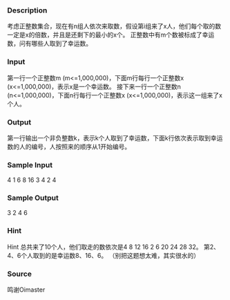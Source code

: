 
### Description

考虑正整数集合，现在有n组人依次来取数，假设第i组来了x人，他们每个取的数一定是x的倍数，并且是还剩下的最小的x个。
正整数中有m个数被标成了幸运数，问有哪些人取到了幸运数。

### Input

第一行一个正整数m (m<=1,000,000)，下面m行每行一个正整数x (x<=1,000,000)，表示x是一个幸运数。
接下来一行一个正整数n (n<=1,000,000)，下面n行每行一个正整数x (x<=1,000,000)，表示这一组来了x个人。

### Output
第一行输出一个非负整数k，表示k个人取到了幸运数，下面k行依次表示取到幸运数的人的编号，人按照来的顺序从1开始编号。

### Sample Input
4
1
6
8
16
3
4
2
4


### Sample Output
3
2
4
6

### Hint

Hint
总共来了10个人，他们取走的数依次是4 8 12 16 2 6 20 24 28 32。
第2、4、6个人取到的是幸运数8、16、6。
（别把这题想太难，其实很水的）

### Source
鸣谢Oimaster